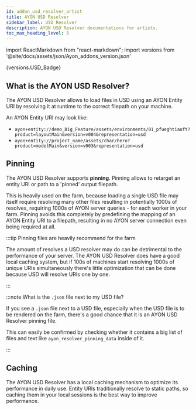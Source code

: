 ```yaml
---
id: addon_usd_resolver_artist
title: AYON USD Resolver
sidebar_label: USD Resolver
description: AYON USD Resolver documentations for artists.
toc_max_heading_level: 5
---
```


import ReactMarkdown from "react-markdown";
import versions from '@site/docs/assets/json/Ayon_addons_version.json'

<ReactMarkdown>
  {versions.USD_Badge}
</ReactMarkdown>

## What is the AYON USD Resolver?

The AYON USD Resolver allows to load files in USD using an AYON Entity URI by resolving it at runtime to the correct filepath on your machine.

An AYON Entity URI may look like:
- `ayon+entity://demo_Big_Feature/assets/environments/01_pfueghtiaoft?product=layoutMain&version=v004&representation=usd`
- `ayon+entity://project_name/assets/char/hero?product=modelMain&version=v003&representation=usd`

## Pinning

The AYON USD Resolver supports **pinning**. Pinning allows to retarget an entity URI or path to a 'pinned' output filepath.

This is heavily used on the farm, because loading a single USD file may itself require resolving many other files resulting in potentially 1000s of resolves, requiring 1000s of AYON server queries - for each worker in your farm. Pinning avoids this completely by predefining the mapping of an AYON Entity URI to a filepath, resulting in no AYON server connection even being required at all.

:::tip Pinning files are heavily recommend for the farm

The amount of resolves a USD resolver may do can be detrimental to the performance of your server. The AYON USD Resolver does have a good local caching system, but if 100s of machines start resolving 1000s of unique URIs simultaneously there's little optimization that can be done because USD will resolve URIs one by one.

:::

:::note What is the `.json` file next to my USD file?

If you see a `.json` file next to a USD file, especially when the USD file is to be rendered on the farm, there's a good chance that it is an AYON USD Resolver pinning file.

This can easily be confirmed by checking whether it contains a big list of files and text like `ayon_resolver_pinning_data` inside of it.

:::

## Caching

The AYON USD Resolver has a local caching mechanism to optimize its performance in
daily use. Entity URIs traditionally resolve to static paths, so caching them in your local sessions is the best way to improve performance.